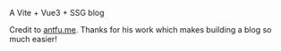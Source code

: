 A Vite + Vue3 + SSG blog

Credit to [antfu.me](https://github.com/antfu/antfu.me). Thanks for his work which makes building a blog so much easier!  
